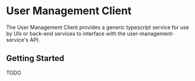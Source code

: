 # User Management Client

The User Management Client provides a generic typescript service for use by UIs
or back-end services to interface with the user-management-service's API.

## Getting Started
TODO
